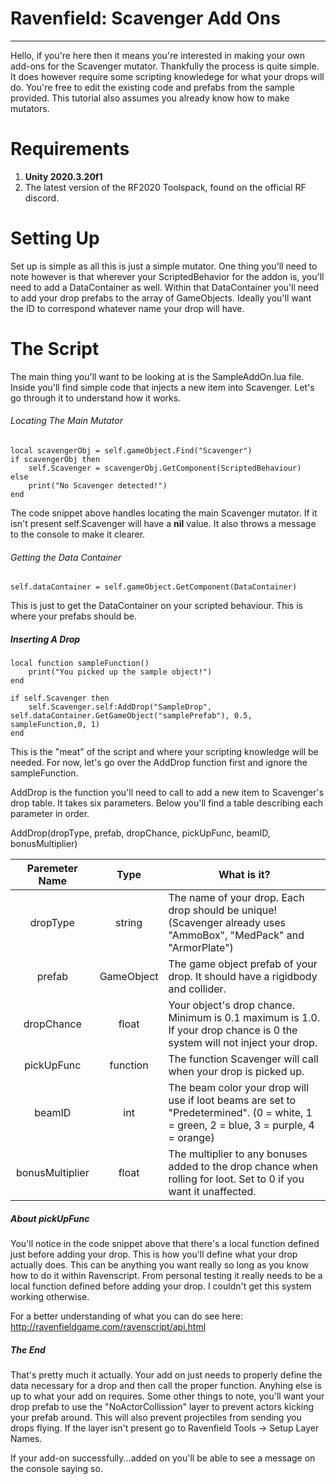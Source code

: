 # Ravenfield: Scavenger Add Ons
-----

Hello, if you're here then it means you're interested in making your own add-ons for the Scavenger mutator. Thankfully the process is quite simple. It does however require some scripting knowledege for what your drops will do. You're free to edit the existing code and prefabs from the sample provided. This tutorial also assumes you already know how to make mutators.

# Requirements
1. **Unity 2020.3.20f1**
2. The latest version of the RF2020 Toolspack, found on the official RF discord.

# Setting Up
Set up is simple as all this is just a simple mutator. One thing you'll need to note however is that wherever your ScriptedBehavior for the addon is, you'll need to add a DataContainer as well. Within that DataContainer you'll need to add your drop prefabs to the array of GameObjects. Ideally you'll want the ID to correspond whatever name your drop will have.

# The Script
The main thing you'll want to be looking at is the SampleAddOn.lua file. Inside you'll find simple code that injects a new item into Scavenger. Let's go through it to understand how it works.

###### Locating The Main Mutator
```
local scavengerObj = self.gameObject.Find("Scavenger")
if scavengerObj then
	self.Scavenger = scavengerObj.GetComponent(ScriptedBehaviour)
else
	print("No Scavenger detected!")
end
 ```
The code snippet above handles locating the main Scavenger mutator. If it isn't present self.Scavenger will have a **nil** value. It also throws a message to the console to make it clearer.

###### Getting the Data Container
```
self.dataContainer = self.gameObject.GetComponent(DataContainer)
```
This is just to get the DataContainer on your scripted behaviour. This is where your prefabs should be.
##### Inserting A Drop
```
local function sampleFunction()
	print("You picked up the sample object!")
end

if self.Scavenger then
	self.Scavenger.self:AddDrop("SampleDrop", self.dataContainer.GetGameObject("samplePrefab"), 0.5, sampleFunction,0, 1)
end
```
This is the "meat" of the script and where your scripting knowledge will be needed. For now, let's go over the AddDrop function first and ignore the sampleFunction.

AddDrop is the function you'll need to call to add a new item to Scavenger's drop table. It takes six parameters. Below you'll find a table describing each parameter in order.

AddDrop(dropType, prefab, dropChance, pickUpFunc, beamID, bonusMultiplier)

| Paremeter Name        | Type          | What is it?    |
| :-------------:       |:-------------:| -------------  |
| dropType              | string        | The name of your drop. Each drop should be unique! (Scavenger already uses "AmmoBox", "MedPack" and "ArmorPlate") 
| prefab                | GameObject    | The game object prefab of your drop. It should have a rigidbody and collider. 
| dropChance            | float         | Your object's drop chance. Minimum is 0.1 maximum is 1.0. If your drop chance is 0 the system will not inject your drop.
| pickUpFunc            | function      | The function Scavenger will call when your drop is picked up.
| beamID                | int           | The beam color your drop will use if loot beams are set to "Predetermined". (0 = white, 1 = green, 2 = blue, 3 = purple, 4 = orange)
| bonusMultiplier       | float         | The multiplier to any bonuses added to the drop chance when rolling for loot. Set to 0 if you want it unaffected.

##### About pickUpFunc
You'll notice in the code snippet above that there's a local function defined just before adding your drop. This is how you'll define what your drop actually does. This can be anything you want really so long as you know how to do it within Ravenscript. From personal testing it really needs to be a local function defined before adding your drop. I couldn't get this system working otherwise.

For a better understanding of what you can do see here: http://ravenfieldgame.com/ravenscript/api.html

##### The End
That's pretty much it actually. Your add on just needs to properly define the data necessary for a drop and then call the proper function. Anyhing else is up to what your add on requires. Some other things to note, you'll want your drop prefab to use the "NoActorCollission" layer to prevent actors kicking your prefab around. This will also prevent projectiles from sending you drops flying. If the layer isn't present go to Ravenfield Tools -> Setup Layer Names.

If your add-on successfully...added on you'll be able to see a message on the console saying so.

